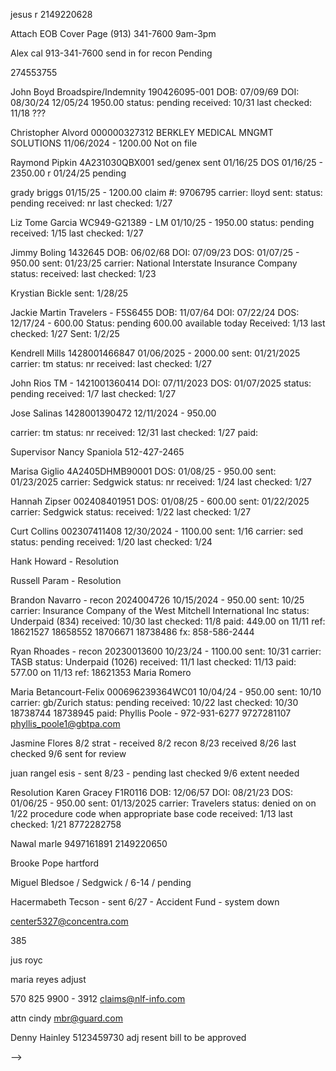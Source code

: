 jesus r
2149220628



Attach EOB
Cover Page
(913) 341-7600
9am-3pm

Alex cal
913-341-7600
send in for recon
Pending

<!-- HS -->
274553755

John Boyd
Broadspire/Indemnity
190426095-001
DOB: 07/09/69
DOI: 08/30/24
12/05/24 1950.00
status: pending
received: 10/31
last checked: 11/18
???


Christopher Alvord
000000327312
BERKLEY MEDICAL MNGMT SOLUTIONS
11/06/2024 - 1200.00
Not on file
<!-- status: pending
received: 09/30
last checked: 11/13
paid: 834.00 on 10/29 -->

<!-- Sergio Riojas
1425001376987
tm
10/23/2024 - 1200.00
status: pending
received: 10/31
last checked: 1/17
paid: 834.00 on 10/31 -->

<!-- andrea ferrell - as&g claims.... dr smith voice
leticia hernandez - tristar
broadspire no bill - get fax and resend -->

Raymond Pipkin
4A231030QBX001 sed/genex
sent 01/16/25
DOS 01/16/25 - 2350.00
r 01/24/25
pending

grady briggs
01/15/25 - 1200.00
claim #: 9706795
carrier: lloyd
sent:
status: pending
received: nr
last checked: 1/27
<!-- paid: 2250 on 10/4 -->

Liz Tome Garcia
WC949-G21389 - LM
01/10/25 - 1950.00
status: pending
received: 1/15
last checked: 1/27
<!-- paid: 2250 on 10/4 -->

<!-- HS End -->

Jimmy Boling
1432645
DOB: 06/02/68
DOI: 07/09/23
DOS: 01/07/25 - 950.00
sent: 01/23/25
carrier: National Interstate Insurance Company
status:
received:
last checked: 1/23

Krystian Bickle
sent: 1/28/25

Jackie Martin
Travelers - F5S6455
DOB: 11/07/64
DOI: 07/22/24
DOS: 12/17/24 - 600.00
Status: pending 600.00 available today
Received: 1/13
last checked: 1/27
Sent: 1/2/25

Kendrell Mills
1428001466847
01/06/2025 - 2000.00
sent: 01/21/2025
carrier: tm
status: nr
received:
last checked: 1/27

John Rios
TM - 1421001360414
DOI: 07/11/2023
DOS: 01/07/2025
status: pending
received: 1/7
last checked: 1/27
<!-- paid: 1551.00 on 11/12 -->

Jose Salinas
1428001390472
12/11/2024 - 950.00
<!-- sent: 10/21 -->
carrier: tm
status: nr
received: 12/31
last checked: 1/27
paid:

Supervisor
Nancy Spaniola
512-427-2465

Marisa Giglio
4A2405DHMB90001
DOS: 01/08/25 - 950.00
sent: 01/23/2025
carrier: Sedgwick
status: nr
received: 1/24
last checked: 1/27

Hannah Zipser
002408401951
DOS: 01/08/25 - 600.00
sent: 01/22/2025
carrier: Sedgwick
status:
received: 1/22
last checked: 1/27

Curt Collins
002307411408
12/30/2024 - 1100.00
sent: 1/16
carrier: sed
status: pending
received: 1/20
last checked: 1/24
<!-- paid: 1551.00 on 11/12 -->

Hank Howard - Resolution

Russell Param - Resolution

Brandon Navarro - recon
2024004726
10/15/2024 - 950.00
sent: 10/25
carrier: Insurance Company of the West
Mitchell International Inc
status: Underpaid (834)
received: 10/30
last checked: 11/8
paid: 449.00 on 11/11
ref: 18621527 18658552 18706671 18738486
fx: 858-586-2444

Ryan Rhoades - recon
20230013600
10/23/24 - 1100.00
sent: 10/31
carrier: TASB
status: Underpaid (1026)
received: 11/1
last checked: 11/13
paid: 577.00 on 11/13
ref: 18621353
Maria Romero

Maria Betancourt-Felix
000696239364WC01
10/04/24 - 950.00
sent: 10/10
carrier: gb/Zurich
status: pending
received: 10/22
last checked: 10/30
18738744 18738945
paid:
Phyllis Poole - 972-931-6277
9727281107
phyllis_poole1@gbtpa.com

Jasmine Flores 8/2 strat - received 8/2 recon 8/23 received 8/26 last checked 9/6 sent for review

juan rangel esis - sent 8/23 - pending last checked 9/6
extent needed

Resolution
Karen Gracey
F1R0116
DOB: 12/06/57
DOI: 08/21/23
DOS: 01/06/25 - 950.00
sent: 01/13/2025
carrier: Travelers
status: denied on on 1/22
procedure code when appropriate base code
received: 1/13
last checked: 1/21
8772282758

<!-- Austin Orange
1426001405500
12/03/2024 - 700.00
carrier: tm
received: 12/20
last checked: 1/21
paid: 642.00 on 1/20 -->

<!-- Orthesia Allen
4A23087HNSX0001
11/13/2024 - 775.00
sent: 12/05
carrier: sed
status: denied
received: 12/09
last checked: 1/21
denied 12/10 - absense of preauth
paid: ~680.00
Norma Sepeda
501-716-9488 -->

<!--
Edgar Sanchez
1E01E015533704
11/20/2024 - 950.00
sent: 12/02
carrier: ESIS
status: pending
received: 12/12
last checked: 1/21
paid: 950.00 on 1/15/25 -->

<!--
Francisco Formoso
F5S6333
12/18/2024 - 950.00
sent: 01/07/2025
carrier: Travelers
last checked: 1/17
paid: 834.00 on 1/10 -->

<!--
Gilberto Sosa
1425001337819
11/15/2024 - 2000.00
sent: 12/02
carrier: tm
status: pending
received: 12/16
last checked: 1/17

45 days for review
1/30 for stop pay

paid: 1860.00 on 1/15 -->

<!-- Mark Barton
1428001294766
11/12/2024 - 950.00
sent: 12/05
carrier: tm
last checked: 12/27
paid: 1540.00 on 12/31 -->

<!-- Andrea Ferrell
AS & G
ASGX560X3822X1
ASGX560-3822-1
12/05/24 1200.00
1200.00 on 12/20/24 -->

<!-- Maria Reyes - berkshire hathaway
V9WC465653001
DOB: 07/20/68
DOI: 01/22/24
DOS: 12/16/24 - 1725.00
received: 1/2
last checked: 1/13
pending
underpaid
paid 1155 on 1/6 -->

<!-- Larry johnson
GB - 011260160249WC01
12/12/24 - 1300.00
received: 12/30
1/2
Paid 1091.00 on 12/30 -->

<!-- Erik Carruyo
GB - 019039000016WC01
DOB: 08/29/84
DOI: 04/24/24
DOS: 12/18/24 - 950.00
Sent: 1/2/25
Received: 1/3
Paid: 950.00 on 1/7 -->

<!-- Taccara Lowery
GB - 014975000301WC01
11/13/2024 - 775.00
sent: 12/05
carrier: gb
status: pending
received: 12/06
last checked: 12/19
paid: 1551.00 on 11/12 -->

<!-- Scott York
4A23027ZL5Q0001
DOI: 02/06/23
09/18/2024 - 1875.00
sent: 11/18
carrier: sed
received: 11/22
last checked: 1/2
Paid: 1668.00 by 1/3
512-427-2369
Meyoshia Ferguson -->

<!-- Jacqueline McCowan
GB - 040310000134WC01
12/03/24 - 950.00
received: 12/19
Paid on 950.00 on 1/1 -->

<!-- Teresa Walvoord - Zurich
2840352647
DOI 10/11/23
DOS 12/12/24
950.00
Paid: 950.00 on 1/1/25 -->

<!-- Chad Patterson
949G19347
10/24/24 - 2000.00
DOI: 02/21/24
sent: 11/26
carrier: LM
status: paid
received: 11/26
last checked: 12/19
paid: 2000.00 on 12/17 -->

<!-- Julieta Esparza
1428001294766
11/12/2024 - 1725.00
sent: 12/02
carrier: tm
status: pending
received: 1/2
last checked: 12/27
In system -->
<!-- paid: 1575.00 on 11/12 -->

<!-- Jose Espinoza
1423001395282
11/15/2024 - 1100.00
sent: 11/29
carrier: tm
status: pending
received: 12/02
last checked: 1/2
In system -->
<!-- paid: 1026.00 on 11/12 -->

<!-- Moreno -->

<!-- Leticia Hernandez
241131230
11/16/2024 - 950.00
sent: 12/3
carrier: TriStar
status: pending
received: 11/26
last checked: 12/09
paid: 1551.00 on 11/12
cas_provider_relations@cas-services.com  -->

<!-- Elvia Garcia
CMCA24130311
11/15/2024 - 950.00
sent: 11/18
carrier: cas
status: pending
received: 11/26
last checked: 12/06
cas_provider_relations@cas-services.com
paid: 1551.00 on 11/12 -->

<!-- Juan Rangel
1E01E015851934
11/16/2024 - 700.00
sent: 11/29
carrier: ESIS
status: paid
received: 12/04
last checked: 12/19
paid: 700.00 on 12/18
eb021046 -->

<!-- Gerardo Moreno
030272000047WC01
11/15/2024 - 775.00
sent: 12/12
carrier: gb
status: paid
received: 12/12
last checked: 12/19
paid: 775.00 on 12/16 -->

<!-- Terry Zimmerman
WC202457
11/21/2024 - 1100.00
sent: 12/06
carrier: tmlirp
status: paid
received: 12/13
last checked: 12/16
paid: 1026.00 on 12/13 -->

<!-- Brent Foxworth
1E01E016621120
11/22/2024 - 950.00
sent: 11/25
carrier: ESIS
status: paid
received: 11/28
last checked: 12/16
paid: 749.00 on 12/5 -->

<!-- Broderick Berry
2201042719
tristar/imo
10/30/2024 - 1400.00
status: underpaid
received: 09/30
last checked: 11/13
paid: 577.00  -->

<!-- Donald Bunch
030183000003WC01
11/14/2024 - 1650.00
sent: 11/25
carrier: gb
status: paid
received: 11/25
last checked: 12/03
paid: 1650.00 on 11/26 -->

<!-- Alice Wienke
WC183268
10/30/24 - 950.00
sent: 11/14
carrier: tmlirp
status: pending
received:
last checked: 12/03
paid: 834.00 on 12/02 -->

<!-- Melvinna Lee
4A23125N6T40001
10/31/24 - 700.00
sent: 11/19
carrier: sed
status: paid
received: 11/24
last checked: 12/03
paid: 642.00 11/26 -->

<!-- Alfredo Gudino
1E01E01440164X
10/30/24 - 950.00
sent: 10/31
carrier: ESIS
status: paid
received: 11/20
last checked: 12/03
paid: 950.00 on 11/26 -->

<!-- Ryan Rhoades
20230013600
10/23/24 - 1100.00
sent: 10/31
carrier: TASB
status: Underpaid (1026)
received: 11/1
last checked: 11/13
paid: 577.00 on 11/13
ref: 18621353
Maria Romero
151 211 1111 -->

<!-- Brandon Navarro
2024004726
10/15/2024 - 950.00
sent: 10/25
carrier: Insurance Company of the West
Mitchell International Inc
status: Underpaid (834)
received: 10/30
last checked: 11/8
paid: 449.00 on 11/11
ref: 18621527 18658552 18706671 18738486
fx: 858-586-2444
Mark as a recon - letter - bill - original eob -->

<!-- Thelma Behee
001064052243WC01
10/10/2024 - 700.00
sent: 10/29
carrier: gb
status: pending
received: 10/30
last checked: 11/13
paid:
ref: 18621923 18659035 -->

<!-- Hector Rodela
F2M0490
10/15/2024 - 950.00
sent: 10/24
carrier: Travelers
status: pending
received: 10/24
last checked: 10/30
paid: -->

<!-- Cheryl Knox
005211011039WC01
09/26/24 - 700.00
sent: 10/10
carrier: gb
status: pending
received: 10/11
last checked: 10/30
paid: -->

<!-- Jose Salinas
1428001390472
10/07/2024 - 950.00
sent: 10/21
carrier: tm
status: pending
received: nr
last checked: 10/29
paid: -->



<!-- Ariel Watts trav 9/16/24 pending
last checked 09/26/24
carrier: tm
status: pending
received: 9/16
last checked: 10/4
paid: 1016 -->

<!-- Joshua Hayter
WC949G21997
9/27 - 1950.00
sent: 10/03
carrier: LM
status: paid
received: 10/8
last checked: 11/13
paid: 1488.16 - 11/19  -->

<!-- Jason Gentry
4A2308GPGP60001
11/11/2024 - 125.00
sent: 11/12
carrier: sed
status: paid
received: 11/13
last checked: 11/18
paid: 100.00 on 11/18 -->

<!-- Lucia Sepuvelda
4A2304MRKBT0001
10/08/2024 - 1725.00
sent: 10/28
carrier: sed
status: paid
received: 10/30
last checked: 11/13
paid: 1551.00 on 11/12 -->

<!-- Chad Patterson
949G19347
10/11/24 - 125.00
sent: 10/11
carrier: LM
status: paid
received: 10/11
last checked: 11/08
paid: 125.00 on 11/01  -->

<!-- Melvin Ross
4A240741ZYQ0001
10/18/24 - 600.00
sent: 10/28
carrier: sed
status: paid
received: 10/30
last checked: 11/8
paid: 449.00 on 11/4 -->

<!-- Jason Oldacker
WC204308
10/02/2024 - 1025.00
sent: 10/28
carrier: TMLIRP
status: paid
received:
last checked: 11/8
paid: 950.00 on 11/7 -->

<!-- Donald Mayfield
20230005246
10/14/24 - 2000.00
sent: 10/31
carrier: TASB
status: paid
received: 10/31
last checked: 11/8
paid: 2000.00 on 11/8 -->

<!-- Brent Foxworth
1E01E016621120
10/04/24 - 1400.00
sent: 10/29
carrier: ESIS
status: paid
received: 10/30
last checked: 10/29
paid: 1284.00 on 11/8 -->

<!-- Cynthia Valle
20240013521
10/21/2024 - 125.00
sent: 10/22
carrier: TASB
status: pending
received: 10/24
last checked: 10/30
paid: 100.00 0n 10/29
ref: 18541380 -->

<!-- Juan Barrios
20240013521
10/08/2024 - 950.00
sent: 10/19
carrier: sed
status: pending
received: 10/19
last checked: 10/30
paid: 834.00 on 10/29 -->

<!-- Alan Reza
2230663240
10/15/2024 - 1100.00
sent: 10/21
carrier: Zurich
status: pending
received: 10/21
last checked: 10/30
paid: 1049.00 on 10/25 -->

<!-- Travis Gilder
4A2309KJWNR0001
10/18/24 - 600.00
sent: 10/10
carrier: sed
status: pending
received: 10/23
last checked: 10/29
paid: 449.00 on 10/29 -->

<!-- Melvin Ross NS
4A240741ZYQ0001
10/11/24 - 125.00
sent: 10/11
carrier: sed
status:
received: 10/14
last checked: 10/29
paid: 100.00 on 10/17 -->

<!-- Raven Gant
24DFWEC2730001
sent:
carrier: sed
status: pending
received: 10/09
last checked: 10/29
paid: 1476.00 on 10/16 -->

<!-- jesus rob 1003
VI0000146318
09/24/24
1650.00
sent: 10/03
carrier: sed
status: pending
received: 10/03 - 10/16
last checked: 10/24
paid: 1476.00 10/22 -->

<!-- jesus rob 1003
VI0000146318
09/24/24
1650.00
sent: 10/03
carrier: sed
status: pending
received: 10/03 - 10/16
last checked: 10/24
paid: 1476.00 10/22 -->

<!-- Melvinna Lee
4A2406TSV590001
09/26/24 - 950.00
sent: 10/10
carrier: sed
status: paid
received: 10/11
last checked: 10/18
paid: 834 10/16 -->

<!-- Jose Flores 9/12 tm
1425001368230
08/27/24
last checked 09/26/24
carrier: tm
status: paid
received: 9/12
last checked: 10/18
paid: 10/14 1026.00 -->

<!-- Eufracio Hernandez tm - 8/7 - recon 9/12 nr
1425001373432
07/18/24
carrier: tm
sent: 9/12
status: pending
received: 9/12
last checked: 9/26
paid: 10/14 642.00 -->



<!-- Edward Daniels - Gallagher Bassett  - 7/7 - 7/17 - $449 - (972) 728-3564 receiving 8/3 denied/ 8/26 denied already
07/18/24
status: paid
received: 9/17
last checked: 10/4
paid: 385 on 9/26 -->

<!-- Adonica Williams 9/16 Medata Hanover pending
7 - 10 days 10/3
Ref #: 433797
carrier: tm
status: pending
received: 9/12
last checked: 10/4
paid: 2118 -->

<!-- Sabrina Johnson
4A2407G977K0001
09/25/24 - 600.00
sent: 10/8
carrier: sed
status: pending
received: 10/9
last checked: 10/18
paid: 10/15 449.00 -->

<!-- maria espinoza 9/13 travelers
last checked 09/26/24
carrier: tm
status: pending
received: 9/13
last checked: 10/14
paid: 834.00 on 10/12 -->

<!-- Yordy Catano
4A2406TSV590001
sent:
carrier: sed
status:
received: 10/4
last checked: 10/10
paid: 449 on 10/11 -->

<!-- Kahalli Cormier
09/12/24 1400
claim #: 221042636
carrier: imo/tristar risk
sent:
status: paid
received:
last checked: 10/14
paid: 1026 on 10/2 -->

<!-- dennis moore 0930
009522000417WC01
sent: 9/30
carrier: gb
status: pending
received: 10/1
last checked: 10/8
paid: 834 0n 10/4

james harsb 0930
002406407559
sent: 9/30
carrier: sed
status: paid
received: 10/2
last checked: 10/8
paid: 834 on 10/7 -->

<!-- grady briggs
claim #: 9706795
carrier: lloyd
sent:
status: pending
received: 9/23
last checked: 10/8
paid: 2250 on 10/4 -->

<!-- Justin Royce zenith - 7/8 - sent 8/8 recon sent 8/23 rece  -->

<!--
alberto cruz tm - 8/13 - pending
1421001385245 -->

<!-- Cullen Riddle 7/31 tm - 8/1 pending
1427001347064 -->

<!-- Tomas Cortinas 8/1 normandy received 8/1 pending -->

Nawal
marle
9497161891
2149220650

<!-- Alice wienke - denied - resubmitted on adjusters end
Metropolitan Area EMS Authority (877) 478-5031 Ext. 3414  -->


<!-- Hank Howard - sent 7/24 - Biberk - nr adj resent through site 8/9 - 8/17 - pending -->

<!-- Joshua Usher - Underpaid -->

<!-- Deniven B - Sent 5/15 - PMA -->
<!-- Jetteah L - Sent 5/28 - Travelers/cbcs claims - bill not received/no case found/injury reported -->
<!-- Wesley Jennings - sent 5/29 cas -->
<!-- Joanna H - sent 5/31 zur -->

<!-- Annisia Nelson / ek health / 6-18 / not received adju -->
<!-- Jason Oldaker / tmlirp / 6-17 / not received adju email -->


<!-- Victor Ford / texas mutual / 6-17 / pending -->


Brooke Pope hartford
<!-- Lilia Campos cas / message left -->
Miguel Bledsoe / Sedgwick / 6-14 / pending
<!-- Gene Baxter / Sunz Insurance Company / sent 6/28 -->

<!-- Jirachai Martin / liberty mutual / 6-17 / pending -->
<!-- Austin Barnes - gb - 6/24 - pending -->

Hacermabeth Tecson - sent 6/27 - Accident Fund - system down


center5327@concentra.com

385


jus royc


maria reyes
adjust

570 825 9900 - 3912
claims@nlf-info.com

attn cindy
mbr@guard.com

Denny Hainley
5123459730 adj resent bill to be approved

<!-- Juan Barrios - sent 7/3 - Sedgwick - received 7/4 - pending adj linda 9727154264 pending
48488040 -->

<!-- T Barrells cas received 8/6 pending -->

<!-- Jose Reyes sed - 202401030139885 - 7/10 - call adj 1476.00 8/9
Alfredo Gonzalez sed 202307270135177 - 7/10 - call adj 08/08 834.00 8/9
call supervisor
9723726122
2149220618
4696241018
9723726189
2149220600

courtney thomas
2149220635 -->

<!-- Terry Zimmerman - sent 7/5 - TMLIRP - denied eob requested -->
<!-- Hacermabeth - received 7/11 - pending
Jessica Boucher
5178974962 -->



<!-- Dustin Green accid down - mbr@accidentfund.com - resent - pending  received 7/16 7/29
Sandra Rice
9728342060 -->

<!-- Hector Rodela - sent 7/15 - Travelers - resent -->






<!-- Nancy Cardona - sent 7/2 - PMA - Conduent - received 7/4 - pending
Julieta Esparza - sent 7/9 - tm beryl 7/9 - pending
2149220600
9727154202 -->

<!-- Carlos Leon - zurich - pending
2148661475 500 on 7/3 + 334 on 8/3
check on cleared -->

<!-- christine rueda 9/13 travelers paid on 9/20 - 834 -->

<!-- hs Danny cruz summit - 8/1 pending - denied no compens - claim closed or settled - 9/5 recon
1400 - on 9-26
1326870083
zelis
877-738-8070
bill id su1-01tx-101357 -->

<!-- hs de la rosa esis 8/7 - pending (8/29) 8/19 - Tiffany Dyson 2147217979 - 5 bc027550
09/12/24 1400
claim #: 1E01E014954092
carrier: esis
sent: 8/7
status: pending
received: 8/19
last checked: 8/29
paid: 9/11 1200  -->

<!-- rosalva
claim #: A00602551
carrier: strategic comp
sent:
status: pending
received: 9/18
last checked: 10/2
paid: 10/1 1412 3002738905 -->

<!-- rosalva adjuster
2118
834
642
642 -->

<!-- Thelma B -  Sent 9/5 - GB - 9/5 - paid on 9/11 834 -->
<!-- Robinson Castillo - sedgwick / sent 9-5 paid 1540 on 9/11
002401401903 -->
<!-- marco guerra 9/12 sed 9/17 834 -->
<!-- hs Johnathan Cartwright tm sent 8/15 - rec 8/19 pending last checked 9/16
1424001377166
081524
274553755
paid 834 -->
<!-- Marlene Gray ccmsi
23D68K605465
7132687816
<!-- fx 2174777417 -->
<!-- 07/16/62
sent 8/8 nr
09/13/24 $1091
check #: 545530863
doc #: 117373 --> -->
<!-- Frances Garza - sent 7/19 - 7/22 - 7/22- full-  Gallagher Bassett - paid 8/27 full
Alexis Valera - sent 7/19 - Sed - 7/24 denied - exceeds recommended amount - paid 9/5 $950 -->
<!-- veronica ubom sorm received 8/6 pending call back in 30 -->
<!-- Thomas cargill - underpaid - recon 5/29 - 6/14 - paid 6/18 500 -->
<!-- Heidi McDowell - reissue check - cleared 7/31/24 -->
<!-- Latonya Shepard - check second date - paid 1000 - cleared -->
<!-- Frances Garza - sent 7/19 - 7/22 - 7/22- full-  Gallagher Bassett -->
<!-- Donald Bunch  Gallagher Bassett - 7/13 - 7/15 - full -->
<!-- Joel Garza 7/31 sed 8/5 - denied charges not covered - recon 8/15 - 834 -->
<!-- carlos leon differe -->
<!-- Gerardo Moreno 7/31 gb - 8/1 - pd 1800 -->
<!-- Lettie Lopez / Sedgwick / full -->
<!-- Maria Reyes / biberk / 6-20 / full 7-11 -->
<!-- Jason Gentry - sent 7/2 - Sedgwick - received 7/2 - pending -->
<!-- Robinson Castillo - reconsideration / sedgwick / 6-17 / pending -->
<!-- Juan Monnarrez - sent 5/27 lm - 6/2 6/4 500 -->
<!-- Nemencio Garcia / Sedgwick / 6-13/ 850 / 6-20 -->
<!-- Farren Lewis - Sent 5/23 - Travelers - 5/22 - 6/1 - 800 -->
<!-- Pamela P - Sent 5/15 - Sedgwick - 5/19 - 5/21 - 800 -->
<!-- Leif D - Sent 5/13 - Creative Risk Fund -->
<!-- Gay G - Sent 5/9 - Sed 002401405612 - 5/10 - 5/15 - 650 -->
<!-- Timothy S - sent 5/27 sed - 5/29 - 6/4 - 1150 -->
<!-- Jennifer R - Sent 5/28 - Sedgwick - 5/29 - 6/3 - 850 -->
<!-- Lauren B - Sent 5/16 - Edwards Risk Management - 5/16 - 6/15 - 650 -->
<!-- Alice Wienke - Sent 5/6 - Metropolitan Area EMS Authority (877) 478-5031 Ext. 3414 can not report claims older than 25 days old tmlirp.org - 6/7 - 350 -->
<!-- Fernando Fuente / Liberty Mutual / 6-7 / 850  -->
<!-- Reginald A - 5/23 - LM - Judy Warner 7158706723/ supervisor 8003000110certified to give IR - 900 - 6/7 -->
